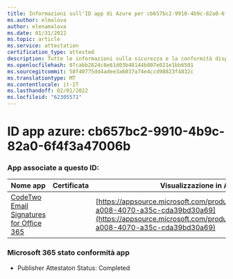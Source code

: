```yaml
---
title: Informazioni sull'ID app di Azure per cb657bc2-9910-4b9c-82a0-6f4f3a47006b
ms.author: elmalova
author: elenamalova
ms.date: 01/31/2022
ms.topic: article
ms.service: attestation
certification_type: attested
description: Tutte le informazioni sulla sicurezza e la conformità disponibili per cb657bc2-9910-4b9c-82a0-6f4f3a47006b.
ms.openlocfilehash: 07cabb2824c8e61d03b48144b807e021e1bb6501
ms.sourcegitcommit: 58f40775dd4adee3a6037a74e4ccd98823f4832c
ms.translationtype: MT
ms.contentlocale: it-IT
ms.lasthandoff: 02/01/2022
ms.locfileid: "62305571"
---
```

# <a name="azure-app-id-cb657bc2-9910-4b9c-82a0-6f4f3a47006b"></a>ID app azure: cb657bc2-9910-4b9c-82a0-6f4f3a47006b


### <a name="apps-associated-with-this-id"></a>App associate a questo ID:
| **Nome app** | **Certificata** | **Visualizzazione in AppSource** |
|--------------|---------------|-----------------------|
| [CodeTwo Email Signatures for Office 365](https://docs.microsoft.com/microsoft-365-app-certification/forward/codetwo.3d2daeb9-a008-4070-a35c-cda39bd30a69) |  | [https://appsource.microsoft.com/product/office/codetwo.3d2daeb9-a008-4070-a35c-cda39bd30a69](https://appsource.microsoft.com/product/office/codetwo.3d2daeb9-a008-4070-a35c-cda39bd30a69) |

### <a name="microsoft-365-app-compliance-status"></a>Microsoft 365 stato conformità app
- Publisher Attestaton Status: Completed

